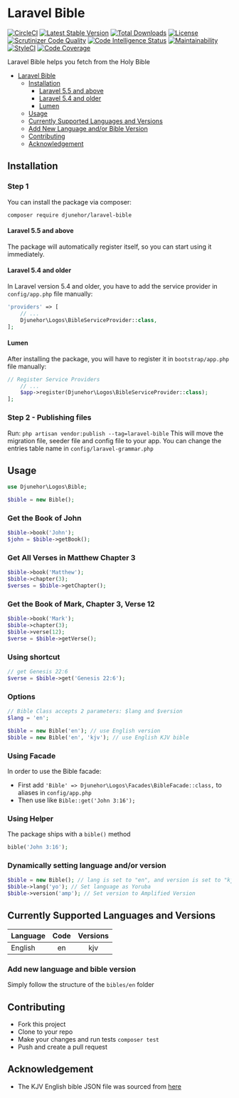 # Laravel Bible
[![CircleCI](https://circleci.com/gh/djunehor/laravel-bible.svg?style=svg)](https://circleci.com/gh/djunehor/laravel-bible)
[![Latest Stable Version](https://poser.pugx.org/djunehor/laravel-bible/v/stable)](https://packagist.org/packages/djunehor/laravel-bible)
[![Total Downloads](https://poser.pugx.org/djunehor/laravel-bible/downloads)](https://packagist.org/packages/djunehor/laravel-bible)
[![License](https://poser.pugx.org/djunehor/laravel-bible/license)](https://packagist.org/packages/djunehor/laravel-bible)
[![Scrutinizer Code Quality](https://scrutinizer-ci.com/g/djunehor/laravel-bible/badges/quality-score.png?b=master)](https://scrutinizer-ci.com/g/djunehor/laravel-bible/?branch=master)
[![Code Intelligence Status](https://scrutinizer-ci.com/g/djunehor/laravel-bible/badges/code-intelligence.svg?b=master)](https://scrutinizer-ci.com/code-intelligence)
[![Maintainability](https://api.codeclimate.com/v1/badges/9d6be7b057103cb14410/maintainability)](https://codeclimate.com/github/djunehor/laravel-bible/maintainability)
[![StyleCI](https://github.styleci.io/repos/223423445/shield?branch=master)](https://github.styleci.io/repos/223423445)
[![Code Coverage](https://scrutinizer-ci.com/g/djunehor/laravel-bible/badges/coverage.png?b=master)](https://scrutinizer-ci.com/g/djunehor/laravel-bible/?branch=master)

Laravel Bible helps you fetch from the Holy Bible

- [Laravel Bible](#laravel-bible)
    - [Installation](#installation)
        - [Laravel 5.5 and above](#laravel-55-and-above)
        - [Laravel 5.4 and older](#laravel-54-and-older)
        - [Lumen](#lumen)
    - [Usage](#usage)
    - [Currently Supported Languages and Versions](#currently-supported-languages-and-versions)
    - [Add New Language and/or Bible Version](#add-new-language-and-bible-version)
    - [Contributing](#contributing)
    - [Acknowledgement](#acknowledgement)

## Installation

### Step 1
You can install the package via composer:

```shell
composer require djunehor/laravel-bible
```

#### Laravel 5.5 and above

The package will automatically register itself, so you can start using it immediately.

#### Laravel 5.4 and older

In Laravel version 5.4 and older, you have to add the service provider in `config/app.php` file manually:

```php
'providers' => [
    // ...
    Djunehor\Logos\BibleServiceProvider::class,
];
```
#### Lumen

After installing the package, you will have to register it in `bootstrap/app.php` file manually:
```php
// Register Service Providers
    // ...
    $app->register(Djunehor\Logos\BibleServiceProvider::class);
];
```

### Step 2 - Publishing files
Run:
`php artisan vendor:publish --tag=laravel-bible`
This will move the migration file, seeder file and config file to your app. You can change the entries table name in `config/laravel-grammar.php`

## Usage
```php
use Djunehor\Logos\Bible;

$bible = new Bible();
```

### Get the Book of John
```php
$bible->book('John');
$john = $bible->getBook();

```

### Get All Verses in Matthew Chapter 3
```php
$bible->book('Matthew');
$bible->chapter(3);
$verses = $bible->getChapter();

```

### Get the Book of Mark, Chapter 3, Verse 12
```php
$bible->book('Mark');
$bible->chapter(3);
$bible->verse(12);
$verse = $bible->getVerse();

```

### Using shortcut
```php
// get Genesis 22:6
$verse = $bible->get('Genesis 22:6');
```

### Options
```php
// Bible Class accepts 2 parameters: $lang and $version
$lang = 'en';

$bible = new Bible('en'); // use English version
$bible = new Bible('en', 'kjv'); // use English KJV bible
```

### Using Facade
In order to use the Bible facade:
- First add `'Bible' => Djunehor\Logos\Facades\BibleFacade::class,` to aliases in `config/app.php`
- Then use like `Bible::get('John 3:16');`

### Using Helper
The package ships with a `bible()` method
```php
bible('John 3:16');
```

### Dynamically setting language and/or version
```php
$bible = new Bible(); // lang is set to "en", and version is set to "kjv" by default;
$bible->lang('yo'); // Set language as Yoruba
$bible->version('amp'); // Set version to Amplified Version
```

## Currently Supported Languages and Versions
|Language|Code|Versions|
|:--------- | :-----------------: | :------: |
|English|en|kjv|

### Add new language and bible version
Simply follow the structure of the `bibles/en` folder

## Contributing
- Fork this project
- Clone to your repo
- Make your changes and run tests `composer test`
- Push and create a pull request

## Acknowledgement
- The KJV English bible JSON file was sourced from [here](https://github.com/aruljohn/Bible-kjv)
